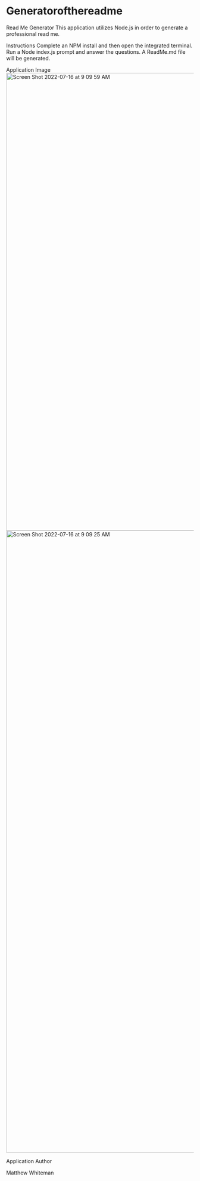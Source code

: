 # Generatorofthereadme
Read Me Generator
This application utilizes Node.js in order to generate a professional read me.


Instructions
Complete an NPM install and then open the integrated terminal.  Run a Node index.js prompt and answer the questions.  A ReadMe.md file will be generated.


Application Image
<img width="1224" alt="Screen Shot 2022-07-16 at 9 09 59 AM" src="https://user-images.githubusercontent.com/100176161/179360807-2ada124c-c9ca-49e2-bb61-4d1ba0e15a04.png">
<img width="1665" alt="Screen Shot 2022-07-16 at 9 09 25 AM" src="https://user-images.githubusercontent.com/100176161/179360809-743d91a9-ff9a-4b08-bd77-be0e06de799d.png">



Application Author

Matthew Whiteman

